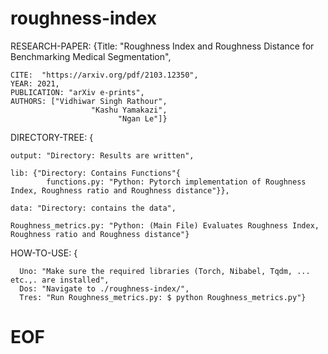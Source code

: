 # roughness-index

RESEARCH-PAPER:  {Title: "Roughness Index and Roughness Distance for Benchmarking Medical Segmentation",

    CITE:  "https://arxiv.org/pdf/2103.12350", 
    YEAR: 2021,
    PUBLICATION: "arXiv e-prints",
    AUTHORS: ["Vidhiwar Singh Rathour",
                      "Kashu Yamakazi",
                            "Ngan Le"]}  

                                                          
                                                                                    
DIRECTORY-TREE: {


    output: "Directory: Results are written",

    lib: {"Directory: Contains Functions"{
            functions.py: "Python: Pytorch implementation of Roughness Index, Roughness ratio and Roughness distance"}},

    data: "Directory: contains the data",

    Roughness_metrics.py: "Python: (Main File) Evaluates Roughness Index, Roughness ratio and Roughness distance"}

                                       
HOW-TO-USE: {

      Uno: "Make sure the required libraries (Torch, Nibabel, Tqdm, ... etc.,. are installed",
      Dos: "Navigate to ./roughness-index/",
      Tres: "Run Roughness_metrics.py: $ python Roughness_metrics.py"}


#  EOF
                     
                    
